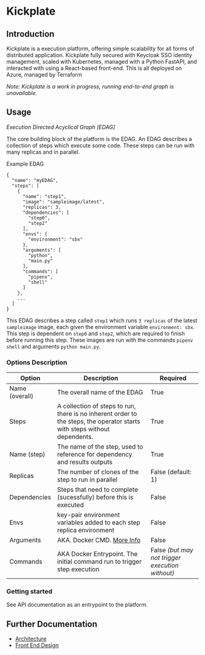# Kickplate
## Introduction
Kickplate is a execution platform, offering simple scalability for all forms of distributed application. Kickplate fully secured with Keycloak SSO identity management, scaled with Kubernetes, managed with a Python FastAPI, and interacted with using a React-based front-end. This is all deployed on Azure, managed by Terraform

<i>Note: Kickplate is a work in progress, running end-to-end graph is unavailable.</i>

## Usage
*Execution Directed Acyclical Graph [EDAG]*

The core building block of the platform is the EDAG. An EDAG describes a collection of steps which execute some code. These steps can be run with many replicas and in parallel.

Example EDAG
```
{
  "name": "myEDAG",
  "steps": [
    {
      "name": "step1",
      "image": "sampleimage/latest",
      "replicas": 3,
      "dependencies": [
        "step0",
        "step2"
      ],
      "envs": {
        "environment": "sbx"
      },
      "arguments": [
        "python",
        "main.py"
      ],
      "commands": [
        "pipenv",
        "shell"
      ]
    },
    ...
  ]
}
```
This EDAG describes a step called `step1` which runs `3 replicas` of the latest `sampleimage` image, each given the environment variable `environment: sbx`. This step is dependent on `step0` and `step2`, which are required to finish before running this step. These images are run with the commands `pipenv shell` and arguments `python main.py`.
### Options Description

| Option | Description | Required |
|----|----| --- |
| Name (overall)| The overall name of the EDAG | True
| Steps | A collection of steps to run, there is no inherent order to the steps, the operator starts with steps without dependents. | True
| Name (step) | The name of the step, used to reference for dependency and results outputs| True
| Replicas | The number of clones of the step to run in parallel | False (default: 1)
| Dependencies | Steps that need to complete (sucessfully) before this is executed | False |
| Envs | key-pair environment variables added to each step replica environment | False |
| Arguments | AKA. Docker CMD. [More Info](https://kubernetes.io/docs/tasks/inject-data-application/define-command-argument-container/) | False |
| Commands | AKA Docker Entrypoint. The initial command run to trigger step execution | False *(but may not trigger execution without)*  |

### Getting started
See API documentation as an entrypoint to the platform.

## Further Documentation
- [Architecture]("./docs/architecture.md)
- [Front End Design]("./docs/web-design.md")
